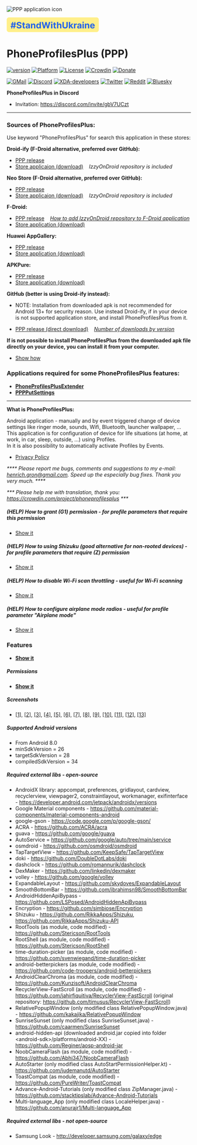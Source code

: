 <!--suppress CheckImageSize -->
<img src="art/ic_launcher-web.png" alt="PPP application icon" width="100" height="100">  

[![Stand With Ukraine](https://raw.githubusercontent.com/vshymanskyy/StandWithUkraine/main/badges/StandWithUkraine.svg)](https://stand-with-ukraine.pp.ua)

PhoneProfilesPlus (PPP)
===========================

[![version](https://img.shields.io/badge/version-6.5-blue)](https://github.com/henrichg/PhoneProfilesPlus/releases/tag/6.5)
[![Platform](https://img.shields.io/badge/platform-android-green.svg)](http://developer.android.com/index.html)
[![License](https://img.shields.io/hexpm/l/plug.svg)](https://github.com/henrichg/PhoneProfilesPlus/blob/master/LICENSE)
[![Crowdin](https://badges.crowdin.net/phoneprofilesplus/localized.svg)](https://crowdin.com/project/phoneprofilesplus)
[![Donate](https://img.shields.io/badge/Donate-PayPal-green.svg)](https://www.paypal.com/cgi-bin/webscr?cmd=_donations&business=AF5QK49DMAL2U&currency_code=EUR)

[![GMail](https://img.shields.io/badge/Gmail-D14836?logo=gmail&logoColor=white)](mailto:henrich.gron@gmail.com)
[![Discord](https://img.shields.io/badge/Discord-5865F2?logo=discord&logoColor=white)](https://discord.com/channels/1258733423426670633/1258733424504737936)
[![XDA-developers](https://img.shields.io/badge/xda%20developers-2DAAE9?logo=xda-developers&logoColor=white)](https://xdaforums.com/t/app-phoneprofilesplus.3799429/)
[![Twitter](https://img.shields.io/badge/Twitter-1DA1F2?logo=twitter&logoColor=white)](https://x.com/henrichg)
[![Reddit](https://img.shields.io/badge/Reddit-FF4500?logo=reddit&logoColor=white)](https://www.reddit.com/user/henrichg/)
[![Bluesky](https://img.shields.io/badge/Bluesky-0285FF?logo=bluesky&logoColor=fff)](https://bsky.app/profile/henrichg.bsky.social)

__PhoneProfilesPlus in Discord__
- Invitation: https://discord.com/invite/gbV7UCzt
---

### Sources of PhoneProfilesPlus:

Use keyword "PhoneProfilesPlus" for search this application in these stores:

__Droid-ify (F-Droid alternative, preferred over GitHub):__
- [PPP release](https://apt.izzysoft.de/fdroid/index/apk/sk.henrichg.phoneprofilesplus)
- [Store applicaion (download)](https://apt.izzysoft.de/fdroid/index/apk/com.looker.droidify)
  &nbsp;&nbsp;&nbsp;_IzzyOnDroid repository is included_

__Neo Store (F-Droid alternative, preferred over GitHub):__
- [PPP release](https://apt.izzysoft.de/fdroid/index/apk/sk.henrichg.phoneprofilesplus)
- [Store applicaion (download)](https://apt.izzysoft.de/fdroid/index/apk/com.machiav3lli.fdroid)
  &nbsp;&nbsp;&nbsp;_IzzyOnDroid repository is included_

__F-Droid:__
- [PPP release](https://apt.izzysoft.de/fdroid/index/apk/sk.henrichg.phoneprofilesplus)
&nbsp;&nbsp;&nbsp;_[How to add IzzyOnDroid repository to F-Droid application](https://apt.izzysoft.de/fdroid/index/info)_  
- [Store application (download)](https://www.f-droid.org/)

__Huawei AppGallery:__
- [PPP release](https://appgallery.cloud.huawei.com/ag/n/app/C104501059?channelId=PhoneProfilesPlus+application&id=957ced9f0ca648df8f253a3d1460051e&s=79376612D7DD2C824692C162FB2F957A7AEE81EE1471CDC58034CD5106DAB009&detailType=0&v=&callType=AGDLINK&installType=0000)
- [Store application (download)](https://consumer.huawei.com/en/mobileservices/appgallery/)

__APKPure:__
- [PPP release](https://apkpure.net/p/sk.henrichg.phoneprofilesplus)
- [Store application (download)](https://apkpure.net/apkpure/com.apkpure.aegon)

__GitHub (better is using Droid-ify instead):__

- NOTE: Installation from downloaded apk is not recommended for Android 13+ for security reason. Use instead Droid-ify, if in your device is not supported application store, and install PhoneProfilesPlus from it.

- [PPP release (direct download)](https://github.com/henrichg/PhoneProfilesPlus/releases/latest/download/PhoneProfilesPlus.apk)
  &nbsp;&nbsp;&nbsp;_[Number of downloads by version](https://hanadigital.github.io/grev/?user=henrichg&repo=phoneprofilesplus)_

__If is not possible to install PhoneProfilesPlus from the downloaded apk file directly on your device, you can install it from your computer.__
- [Show how](docs/install_apk_from_pc.md)

### Applications required for some PhoneProfilesPlus features:

- __[PhoneProfilesPlusExtender](https://github.com/henrichg/PhoneProfilesPlusExtender)__
- __[PPPPutSettings](https://github.com/henrichg/PPPPutSettings)__

---

__What is PhoneProfilesPlus:__

Android application - manually and by event triggered change of device settings like ringer mode, sounds, Wifi, Bluetooth, launcher wallpaper, ...  
This application is for configuration of device for life situations (at home, at work, in car, sleep, outside, ...) using Profiles.  
In it is also possibility to automatically activate Profiles by Events.  

- [Privacy Policy](https://henrichg.github.io/PhoneProfilesPlus/privacy_policy.html)

_**** Please report me bugs, comments and suggestions to my e-mail: <henrich.gron@gmail.com>. Speed up the especially bug fixes. Thank you very much. ****_

_*** Please help me with translation, thank you: <https://crowdin.com/project/phoneprofilesplus> ***_


##### (HELP) How to grant (G1) permission - for profile parameters that require this permission
- [Show it](docs/grant_g1_permission.md)

##### (HELP) How to using Shizuku (good alternative for non-rooted devices) - for profile parameters that require (Z) permission
- [Show it](docs/shizuku.md)

##### (HELP) How to disable Wi-Fi scan throttling - useful for Wi-Fi scanning
- [Show it](docs/wifi_scan_throttling.md)

##### (HELP) How to configure airplane mode radios - useful for profile parameter "Airplane mode"
- [Show it](docs/airplane_mode_radios_config.md)

### Features
- __[Show it](docs/ppp_features.md)__

##### Permissions
- __[Show it](docs/permissions.md)__

##### Screenshots
- [[1]](art/phoneScreenshots/01.png),
[[2]](art/phoneScreenshots/02.png),
[[3]](art/phoneScreenshots/03.png),
[[4]](art/phoneScreenshots/04.png),
[[5]](art/phoneScreenshots/05.png),
[[6]](art/phoneScreenshots/06.png),
[[7]](art/phoneScreenshots/07.png),
[[8]](art/phoneScreenshots/08.png),
[[9]](art/phoneScreenshots/09.png),
[[10]](art/phoneScreenshots/10.png),
[[11]](art/phoneScreenshots/11.png),
[[12]](art/phoneScreenshots/12.png),
[[13]](art/phoneScreenshots/13.png)

##### Supported Android versions

- From Android 8.0
- minSdkVersion = 26
- targetSdkVersion = 28
- compiledSdkVersion = 34

##### Required external libs - open-source

- AndroidX library: appcompat, preferences, gridlayout, cardview, recyclerview, viewpager2, constraintlayout, workmanager, exifinterface - https://developer.android.com/jetpack/androidx/versions
- Google Material components - https://github.com/material-components/material-components-android
- google-gson - https://code.google.com/p/google-gson/
- ACRA - https://github.com/ACRA/acra
- guava - https://github.com/google/guava
- AutoService = https://github.com/google/auto/tree/main/service
- osmdroid - https://github.com/osmdroid/osmdroid
- TapTargetView - https://github.com/KeepSafe/TapTargetView
- doki - https://github.com/DoubleDotLabs/doki
- dashclock - https://github.com/romannurik/dashclock
- DexMaker - https://github.com/linkedin/dexmaker
- volley - https://github.com/google/volley
- ExpandableLayout - https://github.com/skydoves/ExpandableLayout
- SmoothBottomBar - https://github.com/ibrahimsn98/SmoothBottomBar
- AndroidHiddenApiBypass - https://github.com/LSPosed/AndroidHiddenApiBypass
- Encryption - https://github.com/simbiose/Encryption
- Shizuku - https://github.com/RikkaApps/Shizuku, https://github.com/RikkaApps/Shizuku-API
- RootTools (as module, code modified) - https://github.com/Stericson/RootTools
- RootShell (as module, code modified) - https://github.com/Stericson/RootShell
- time-duration-picker (as module, code modified) - https://github.com/svenwiegand/time-duration-picker
- android-betterpickers (as module, code modified) - https://github.com/code-troopers/android-betterpickers
- AndroidClearChroma (as module, code modified) - https://github.com/Kunzisoft/AndroidClearChroma
- RecyclerView-FastScroll (as module, code modified) - https://github.com/jahirfiquitiva/RecyclerView-FastScroll (original repository: https://github.com/timusus/RecyclerView-FastScroll)
- RelativePopupWindow (only modified class RelativePopupWindow.java) - https://github.com/kakajika/RelativePopupWindow
- SunriseSunset (only modified class SunriseSunset.java) - https://github.com/caarmen/SunriseSunset
- android-hidden-api (downloaded android.jar copied into folder \<android-sdk\>/platforms/android-XX) - https://github.com/Reginer/aosp-android-jar
- NoobCameraFlash (as module, code modified) - https://github.com/Abhi347/NoobCameraFlash
- AutoStarter (only modified class AutoStartPermissionHelper.kt) - https://github.com/judemanutd/AutoStarter
- ToastCompat (as module, code modified) - https://github.com/PureWriter/ToastCompat
- Advance-Android-Tutorials (only modified class ZipManager.java) - https://github.com/stacktipslab/Advance-Android-Tutorials
- Multi-language_App (only modified class LocaleHelper.java) - https://github.com/anurajr1/Multi-language_App

##### Required external libs - not open-source

- Samsung Look - http://developer.samsung.com/galaxy/edge
